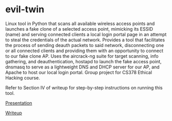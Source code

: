 # evil-twin

Linux tool in Python that scans all available wireless access points and launches a fake clone of a selected access point, mimicking its ESSID (name) and serving connected clients a local login portal page in an attempt to steal the credentials of the actual network. Provides a tool that facilitates the process of sending deauth packets to said network, disconnecting one or all connected clients and providing them with an opportunity to connect to our fake clone AP. Uses the aircrack-ng suite for target scanning, info gathering, and deauthentication, hostapd to launch the fake access point, dnsmasq to serve as a lightweight DNS and DHCP server for our AP, and Apache to host our local login portal. Group project for CS378 Ethical Hacking course.

Refer to Section IV of writeup for step-by-step instructions on running this tool.

[Presentation](./Presentation.pdf)

[Writeup](./Ethical%20Hacking%20Final%20Paper.pdf)
